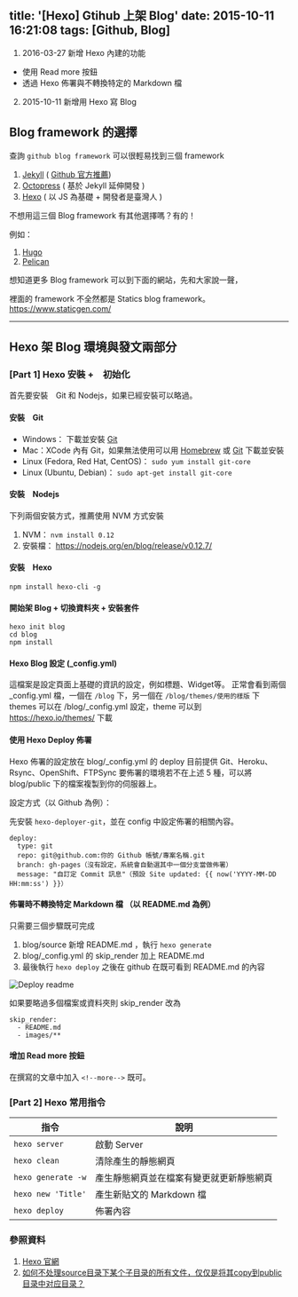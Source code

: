 title: '[Hexo] Gtihub 上架 Blog'
date: 2015-10-11 16:21:08
tags: [Github, Blog]
---

1. 2016-03-27 新增 Hexo 內建的功能
 - 使用 Read more 按鈕
 - 透過 Hexo 佈署與不轉換特定的 Markdown 檔
2. 2015-10-11 新增用 Hexo 寫 Blog

## Blog framework 的選擇

查詢 `github blog framework` 可以很輕易找到三個 framework
1. [Jekyll](http://jekyllrb.com/) ( [Github 官方推薦](https://pages.github.com/#next-steps))
2. [Octopress](http://octopress.org/) ( 基於 Jekyll 延伸開發 )
3. [Hexo](https://hexo.io/) ( 以 JS 為基礎 + 開發者是臺灣人 )

不想用這三個 Blog framework 有其他選擇嗎？有的！

<!--more-->

例如：
1. [Hugo](http://gohugo.io/)
2. [Pelican](http://blog.getpelican.com/)

想知道更多 Blog framework 可以到下面的網站，先和大家說一聲，

裡面的 framework 不全然都是 Statics blog framework。
https://www.staticgen.com/

---

## Hexo 架 Blog 環境與發文兩部分

### [Part 1] Hexo 安裝 +　初始化

首先要安裝　Git 和 Nodejs，如果已經安裝可以略過。

#### 安裝　Git

- Windows： 下載並安裝 [Git](https://git-scm.com/download/win)
- Mac：XCode 內有 Git，如果無法使用可以用 [Homebrew](http://mxcl.github.com/homebrew/) 或 [Git](http://sourceforge.net/projects/git-osx-installer/files/git-2.5.3-intel-universal-mavericks.dmg/download?use_mirror=autoselect) 下載並安裝
- Linux (Fedora, Red Hat, CentOS)： `sudo yum install git-core`
- Linux (Ubuntu, Debian)： `sudo apt-get install git-core`

#### 安裝　Nodejs

下列兩個安裝方式，推薦使用 NVM 方式安裝

1. NVM： `nvm install 0.12`
2. 安裝檔： https://nodejs.org/en/blog/release/v0.12.7/

#### 安裝　Hexo

```
npm install hexo-cli -g
```

#### 開始架 Blog + 切換資料夾 + 安裝套件

```
hexo init blog
cd blog
npm install
```

#### Hexo Blog 設定 (\_config.yml)

這檔案是設定頁面上基礎的資訊的設定，例如標題、Widget等。
正常會看到兩個 \_config.yml 檔，一個在 `/blog` 下，另一個在 `/blog/themes/使用的樣版` 下
themes 可以在 /blog/\_config.yml 設定，theme 可以到 https://hexo.io/themes/ 下載

#### 使用 Hexo Deploy 佈署

Hexo 佈署的設定放在 blog/\_config.yml 的 deploy
目前提供 Git、Heroku、Rsync、OpenShift、FTPSync
要佈署的環境若不在上述 5 種，可以將 blog/public 下的檔案複製到你的伺服器上。

設定方式（以 Github 為例）：

先安裝 `hexo-deployer-git`，並在 config 中設定佈署的相關內容。
```
deploy:
  type: git
  repo: git@github.com:你的 Github 帳號/專案名稱.git
  branch: gh-pages（沒有設定，系統會自動選其中一個分支當做佈署）
  message: "自訂定 Commit 訊息"（預設 Site updated: {{ now('YYYY-MM-DD HH:mm:ss') }}）
```

#### 佈署時不轉換特定 Markdown 檔 （以 README.md 為例）

只需要三個步驟既可完成

1. blog/source 新增 README.md ，執行 `hexo generate`
2. blog/\_config.yml 的 skip_render 加上 README.md
3. 最後執行 `hexo deploy` 之後在 github 在既可看到 README.md 的內容

![Deploy readme](http://blog.ivanwei.co/images/hexo/deploy-readme.png)

如果要略過多個檔案或資料夾則 skip_render 改為
```
skip_render:
  - README.md
  - images/**
```

#### 增加 Read more 按鈕

在撰寫的文章中加入 `<!--more-->` 既可。

### [Part 2] Hexo 常用指令

| 指令 | 說明 |
|---|---|
| `hexo server` | 啟動 Server |
| `hexo clean`  | 清除產生的靜態網頁 |
| `hexo generate -w` | 產生靜態網頁並在檔案有變更就更新靜態網頁 |
| `hexo new 'Title'` | 產生新貼文的 Markdown 檔 |
| `hexo deploy` | 佈署內容 |

### 參照資料

1. [Hexo 官網](https://Hexo.io)
2. [如何不处理source目录下某个子目录的所有文件，仅仅是将其copy到public目录中对应目录？](https://github.com/hexojs/hexo/issues/1146#issuecomment-88798481)
